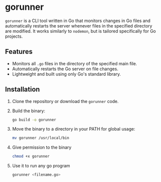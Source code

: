 # gorunner

`gorunner` is a CLI tool written in Go that monitors changes in Go files and automatically restarts the server whenever files in the specified directory are modified. It works similarly to `nodemon`, but is tailored specifically for Go projects.

## Features

- Monitors all `.go` files in the directory of the specified main file.
- Automatically restarts the Go server on file changes.
- Lightweight and built using only Go's standard library.

## Installation

1. Clone the repository or download the `gorunner` code.
2. Build the binary:

   ```bash
   go build -o gorunner

3. Move the binary to a directory in your PATH for global usage:

    ```bash
    mv gorunner /usr/local/bin
4. Give permission to the binary

    ```bash
    chmod +x gorunner
5. Use it to run any go program

   ```bash
   gorunner <filename.go>
